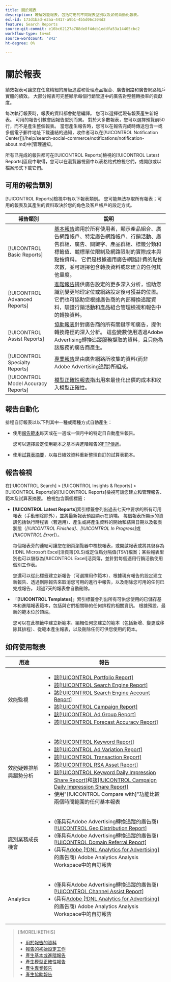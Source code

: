 ```yaml
---
title: 關於報表
description: 瞭解效能報表，包括可用的不同報表型別以及如何自動化報表。
exl-id: 173d1bad-e3aa-4417-a9b1-4b5d06c304d2
feature: Search Reports
source-git-commit: e16bc62127a708de8f4deb1eddfa53a14405cbc2
workflow-type: tm+mt
source-wordcount: '842'
ht-degree: 0%

---
```


# 關於報表

績效報表可讓您在任意精細的層級追蹤和管理產品組合、廣告網路和廣告網路帳戶實體的績效。 大部分報表可完整顯示每個行銷管道中的廣告對整體轉換率的貢獻度。

每次執行報表時，報表的資料都會動態編譯。 您可以選擇從現有報表產生新報表。 可用的報告引數會因報告型別而異。 對於大多數報表，您可以選擇預覽前50行，而不是產生整個報表。 當您產生報告時，您可以在報告完成時傳送包含一或多個電子郵件地址下載連結的通知，收件者可以在[!UICONTROL Notification Center]](/help/search-social-commerce/notifications/notification-about.md)中[管理通知。

所有已完成的報告都可在[!UICONTROL Reports]檢視的[!UICONTROL Latest Reports]區段中取得，您可以在瀏覽器視窗中以表格格式檢視它們，或開啟或以檔案形式下載它們。

## 可用的報告類別

[!UICONTROL Reports]檢視中有以下報表類別。 您可能無法存取所有報表；可用的報表及其產生的資料取決於您的角色及客戶帳戶的設定方式。

| 報告類別 | 說明 |
| ----| ---- |
| [!UICONTROL Basic Reports] | [基本報告](/help/search-social-commerce/reports/management/basic-advanced/basic-advanced-report-about.md)適用於所有使用者，顯示產品組合、廣告網路帳戶、特定廣告網路帳戶、行銷活動、廣告群組、廣告、關鍵字、產品群組、標籤分類和標籤值、競標單位限制及網路限制的實際成本與點按資料。 它們是根據適用廣告網路計費的點按次數，並可選擇包含轉換資料或您建立的任何其他量度。 |
| [!UICONTROL Advanced Reports] | [進階報告](/help/search-social-commerce/reports/management/basic-advanced/basic-advanced-report-about.md)提供廣告設定的更多深入分析，協助您識別變更地理定位或網路設定後可獲益的位置。 它們也可協助您根據廣告商的內部轉換追蹤資料，驗證行銷活動和產品組合管理檢視和報告中的轉換資料。 |
| [!UICONTROL Assist Reports] | [協助報表](/help/search-social-commerce/reports/management/assist/assist-report-about.md)針對廣告商的所有關鍵字和廣告，提供轉換路徑的深入分析。 這些變數使用透過Adobe Advertising轉換追蹤服務擷取的資料，且只能為該服務的廣告商產生。 |
| [!UICONTROL Specialty Reports] | [專業報告](/help/search-social-commerce/reports/management/specialty/specialty-report-about.md)是由廣告網路所收集的資料(而非Adobe Advertising追蹤)所組成。 |
| [!UICONTROL Model Accuracy Reports] | [模型正確性報表](/help/search-social-commerce/reports/management/model-accuracy/model-accuracy-report-about.md)指出用來最佳化出價的成本和收入模型正確性。 |

## 報告自動化

排程自訂報表以以下列其中一種或兩種方式自動產生：

* 使用[報告範本](/help/search-social-commerce/reports/automation/templates/template-about.md)每天或在一週或一個月中的特定日自動產生報告。

  您可以選擇設定使用範本之基本與進階報告的[FTP傳遞](/help/search-social-commerce/reports/automation/ftp-reports.md)。

* 使用[試算表摘要](/help/search-social-commerce/reports/automation/spreadsheet-feeds/spreadsheet-feed-about.md)，以每日績效資料重新整理自訂的試算表範本。

## 報告檢視

在[!UICONTROL Search] > [!UICONTROL Insights & Reports] > [!UICONTROL Reports]的[!UICONTROL Reports]檢視可讓您建立和管理報告、範本及試算表摘要。 檢視包含兩個標籤：

* **[!UICONTROL Latest Reports]**&#x200B;索引標籤會列出過去七天中要求的所有可用報表（手動刪除除外），並將最新報表預設顯示在頂端。 每個報表所顯示的資訊包括執行時程表（若適用）、產生或將產生資料的開始和結束日期以及報表狀態（*[!UICONTROL Finished]*、*[!UICONTROL In Progress]*&#x200B;或&#x200B;*[!UICONTROL Error]*）。

  每個報表旁的連結可讓您在網頁瀏覽器中檢視報表，或開啟報表或將其儲存為[!DNL Microsoft Excel]活頁簿(XLS)或定位點分隔值(TSV)檔案；某些報表型別也可以儲存為[!UICONTROL Excel]活頁簿，並針對每個適用行銷活動使用個別工作表。

  您還可以從此標籤建立新報告（可選擇用作範本）、根據現有報告的設定建立新報告、透過刪除報告來取消您可用的進行中報告，以及刪除您可用的任何已完成報告。 超過7天的報表會自動刪除。

* 「**[!UICONTROL Templates]**」索引標籤會列出所有可供您使用的已儲存基本和進階報表範本，包括與它們相關聯的任何排程的相關資訊。 根據預設，最新的範本位於頂端。

  您可以在此標籤中建立新範本、編輯任何您建立的範本（包括新增、變更或移除其排程）、從範本產生報表，以及刪除任何可供您使用的範本。

## 如何使用報表

| 用途 | 報告 |
| ---- | ---- |
| 效能監視 | <ul><li>[該[!UICONTROL Portfolio Report]](/help/search-social-commerce/reports/management/basic-advanced/portfolio-report.md)</li><li>[該[!UICONTROL Search Engine Report]](/help/search-social-commerce/reports/management/basic-advanced/search-engine-report.md)</li><li>[該[!UICONTROL Search Engine Account Report]](/help/search-social-commerce/reports/management/basic-advanced/search-engine-account-report.md)</li><li>[該[!UICONTROL Campaign Report]](/help/search-social-commerce/reports/management/basic-advanced/campaign-report.md)</li><li>[該[!UICONTROL Ad Group Report]](/help/search-social-commerce/reports/management/basic-advanced/ad-group-report.md)</li><li>[該[!UICONTROL Forecast Accuracy Report]](/help/search-social-commerce/reports/management/model-accuracy/forecast-accuracy-report.md)</li></ul> |
| 效能疑難排解與趨勢分析 | <ul><li>[該[!UICONTROL Keyword Report]](/help/search-social-commerce/reports/management/basic-advanced/keyword-report.md)</li><li>[該[!UICONTROL Ad Variation Report]](/help/search-social-commerce/reports/management/basic-advanced/ad-variation-report.md)</li><li>[該[!UICONTROL Transaction Report]](/help/search-social-commerce/reports/management/basic-advanced/transaction-report.md)</li><li>[該[!UICONTROL RSA Asset Report]](/help/search-social-commerce/reports/management/specialty/rsa-asset-report.md)</li><li>[該[!UICONTROL Keyword Daily Impression Share Report]](/help/search-social-commerce/reports/management/specialty/keyword-daily-impression-share-report.md)和[該[!UICONTROL Campaign Daily Impression Share Report]](/help/search-social-commerce/reports/management/specialty/campaign-daily-impression-share-report.md)</li><li>使用&quot;[!UICONTROL Compare with]&quot;功能比較兩個時間範圍的任何基本報表</li></ul> |
| 識別業務成長機會 | <ul><li>(僅具有Adobe Advertising轉換追蹤的廣告商) [ [!UICONTROL Geo Distribution Report]](/help/search-social-commerce/reports/management/basic-advanced/geo-distribution-report.md)</li><li>(僅具有Adobe Advertising轉換追蹤的廣告商) [ [!UICONTROL Domain Referral Report]](/help/search-social-commerce/reports/management/basic-advanced/domain-referral-report.md)</li><li>(具有[Adobe [!DNL Analytics for Advertising]](https://experienceleague.adobe.com/docs/advertising/integrations/analytics/overview.html)的廣告商) Adobe Analytics Analysis Workspace中的自訂報告</li></ul> |
| Analytics | <ul><li>(僅具有Adobe Advertising轉換追蹤的廣告商) [ [!UICONTROL Channel Assist Report]](/help/search-social-commerce/reports/management/assist/channel-assist-report.md)</li><li>(具有[Adobe [!DNL Analytics for Advertising]](https://experienceleague.adobe.com/docs/advertising/integrations/analytics/overview.html)的廣告商) Adobe Analytics Analysis Workspace中的自訂報告</li></ul> |

>[!MORELIKETHIS]
>
>* [用於報告的資料](data-used-for-reports.md)
>* [報告的初始設定工作](initial-setup.md)
>* [產生基本或進階報告](/help/search-social-commerce/reports/management/basic-advanced/basic-advanced-report-generate.md)
>* [產生模型正確性報告](/help/search-social-commerce/reports/management/model-accuracy/model-accuracy-report-generate.md)
>* [產生專業報告](/help/search-social-commerce/reports/management/specialty/specialty-report-generate.md)
>* [產生協助報告](/help/search-social-commerce/reports/management/assist/assist-report-generate.md)
